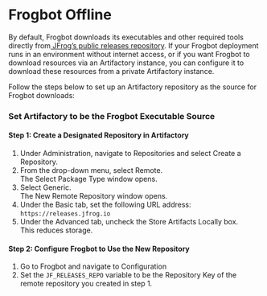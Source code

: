 # Frogbot Offline

By default, Frogbot downloads its executables and other required tools directly from[ JFrog’s public releases repository](https://releases.jfrog.io). If your Frogbot deployment runs in an environment without internet access, or if you want Frogbot to download resources via an Artifactory instance, you can configure it to download these resources from a private Artifactory instance.

Follow the steps below to set up an Artifactory repository as the source for Frogbot downloads:

### Set Artifactory to be the Frogbot Executable Source

#### Step 1: Create a Designated Repository in Artifactory

1. Under Administration, navigate to Repositories and select Create a Repository.&#x20;
2. From the drop-down menu, select Remote. \
   The Select Package Type window opens.
3. Select Generic.\
   The New Remote Repository window opens.
4. Under the Basic tab, set the following URL address: \
   `https://releases.jfrog.io`
5. Under the Advanced tab, uncheck the Store Artifacts Locally box. \
   This reduces storage.

#### Step 2: Configure Frogbot to Use the New Repository

1. Go to Frogbot and navigate to Configuration
2. Set the `JF_RELEASES_REPO` variable to be the Repository Key of the remote repository you created in step 1.
